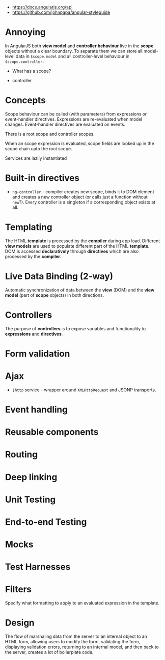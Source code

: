 - https://docs.angularjs.org/api
- https://github.com/johnpapa/angular-styleguide

# Annoying
In AngularJS both **view model** and **controller behaviour** live in the **scope** objects without a clear boundary. To separate them we can store all model-level data in `$scope.model` and all controller-level behaviour in `$scope.controller`.

- What has a scope?
 + controller

# Concepts
Scope behaviour can be called (with parameters) from expressions or event-handler directives. Expressions are re-evaluated when model changes. Event-handler directives are evaluated on events.

There is a root scope and controller scopes.

When an scope expression is evaluated, scope fields are looked up in the scope chain upto the root scope.

Services are lazily instantiated

# Built-in directives
- `ng-controller` - compiler creates new scope, binds it to DOM element and creates a new controller object (or calls just a function without `new`?). Every controller is a singleton if a corresponding object exists at all.

# Templating
The HTML **template** is processed by the **compiler** during app load. Different **view models** are used to populate different part of the HTML **template**.
DOM is accessed **declaratively** through **directives** which are also processed by the **compiler**. 

# Live Data Binding (2-way)
Automatic synchronization of data between the **view** (DOM) and the **view model** (part of **scope** objects) in both directions.

# Controllers
The purpose of **controllers** is to expose variables and functionality to **expressions** and **directives**.

# Form validation

# Ajax
- `$http` service - wrapper around `XMLHttpRequest` and JSONP transports.

# Event handling

# Reusable components

# Routing

# Deep linking

# Unit Testing

# End-to-end Testing

# Mocks

# Test Harnesses

# Filters
Specify what formatting to apply to an evaluated expression in the template.

# Design
The flow of marshaling data from the server to an internal object to an HTML form, allowing users to modify the form, validating the form, displaying validation errors, returning to an internal model, and then back to the server, creates a lot of boilerplate code.
